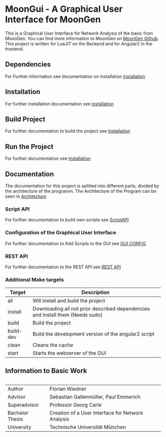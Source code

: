 # MoonGui - A Graphical User Interface for MoonGen
This is a Graphical User Interface for Network Analysis of the basic from MoonGen.
You can find more information to MoonGen on [MoonGen Github](https://github.com/emmericp/MoonGen).
This project is written for LuaJIT on the Backend and for Angular2 in the frontend.

## Dependencies
For Further information see documentation on installation [installation](INSTALL.md)

## Installation
For further installation documentation see [installation](INSTALL.md)

## Build Project
For further documentation to build the project see [Installation](INSTALL.md)

## Run the Project
For further documentation see [Installation](INSTALL.md)

## Documentation
The documentation for this project is splitted into different parts, divided by the architecture of
the programm. The Architecture of the Program can be seen in [Architecture](ARCH.md)
### Script API
For further documentation to build own scripts see [ScriptAPI](SCRIPTAPI.md)
### Configuration of the Graphical User Interface
For further documentation to Add Scripts to the GUI see [GUI CONFIG](GUICONFIG.md)
### REST API
For further documentation to the REST API see [REST API](RESTAPI.md)
### Additional Make targets
<table>
<thead>
<tr><th>Target</th><th>Description</th></tr>
</thead>
<tbody>
<tr>
<td>all</td><td>Will install and build the project</td>
</tr>
<tr>
<td>install</td><td>Downloading all not prior described dependencies and install them (Needs sudo)</td>
</tr>
<tr>
<td>build</td><td>Build the project</td>
</tr>
<tr>
<td>build-dev</td><td>Build the development version of the angular2 script</td>
</tr>
<tr>
<td>clean</td><td>Cleans the cache</td>
</tr>
<tr>
<td>start</td><td>Starts the webserver of the GUI</td>
</tr>
</tbody>
<table>

## Information to Basic Work

<table>
<tbody>
<tr>
<td>Author</td><td>Florian Wiedner</td>
</tr>
<tr>
<td>Advisor</td><td>Sebastian Gallenmüller, Paul Emmerich</td>
</tr>
<tr>
<td>Superadvisor</td><td>Professor Georg Carle</td>
</tr>
<tr>
<td>Bachelor Thesis</td><td>Creation of a User Interface for Network Analysis</td>
</tr>
<tr>
<td>University</td><td>Technische Universität München</td>
</tr>
</tbody>
</table>
